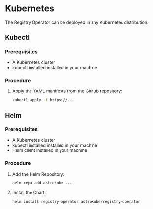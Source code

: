 # Kubernetes

The Registry Operator can be deployed in any Kubernetes distribution.

## Kubectl

### Prerequisites

- A Kubernetes cluster
- kubectl installed installed in your machine

### Procedure

1. Apply the YAML manifests from the Github repository:

    ```sh
    kubectl apply -f https://...
    ```

## Helm

### Prerequisites

- A Kubernetes cluster
- kubectl installed installed in your machine
- Helm client installed in your machine

### Procedure

1. Add the Helm Repository:

    ```sh
    helm repo add astrokube ...
    ```

2. Install the Chart:

    ```sh
    helm install registry-operator astrokube/registry-operator
    ```
